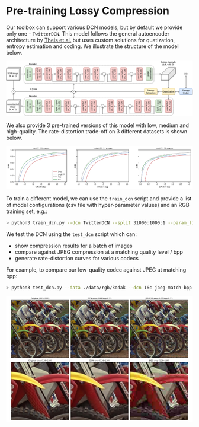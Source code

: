 # Pre-training Lossy Compression

Our toolbox can support various DCN models, but by default we provide only one - `TwitterDCN`. This model follows the general autoencoder architecture by [Theis et al.](https://arxiv.org/abs/1703.00395) but uses custom solutions for quatization, entropy estimation and coding. We illustrate the structure of the model below.

![neural imaging pipeline](dcn-architecture.png)

We also provide 3 pre-trained versions of this model with low, medium and high-quality. The rate-distortion trade-off on 3 different datasets is shown below. 

![DCN rate-distortion trade-off](dcn_tradeoffs.png)

To train a different model, we can use the `train_dcn` script and provide a list of model configurations (csv file with hyper-parameter values) and an RGB training set, e.g.:

```bash
> python3 train_dcn.py --dcn TwitterDCN --split 31000:1000:1 --param_list data/config/twitter.csv --epochs 2500 --out data/models/dcn/custom --data data/rgb/compression/
```

We test the DCN using the `test_dcn` script which can:

- show compression results for a batch of images
- compare against JPEG compression at a matching quality level / bpp
- generate rate-distortion curves for various codecs

For example, to compare our low-quality codec against JPEG at matching bpp:

```bash
> python3 test_dcn.py --data ./data/rgb/kodak --dcn 16c jpeg-match-bpp --image 4
```

![neural imaging pipeline](dcn-example-low-kodak-4.jpg)